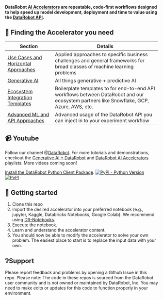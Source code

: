 **DataRobot [AI Accelerators](https://www.datarobot.com/aiaccelerators/) are repeatable, code-first workflows designed to help speed up model development, deployment and time to value using the [DataRobot API](https://datarobot-public-api-client.readthedocs-hosted.com/en/latest-release/).**

## 🤔 Finding the Accelerator you need
| Section | Details |
|---|---|
| [Use Cases and Horizontal Approaches](https://github.com/datarobot-community/ai-accelerators/blob/main/use_cases_and_horizontal_approaches) | Applied approaches to specific business challenges and general frameworks for broad classes of machine learning problems |
| [Generative AI](https://github.com/datarobot-community/ai-accelerators/blob/main/generative_ai) | All things generative + predictive AI |
| [Ecosystem Integration Templates](https://github.com/datarobot-community/ai-accelerators/blob/main/ecosystem_integration_templates) | Boilerplate templates to for end-to-end API workflows between DataRobot and our ecosystem partners like Snowflake, GCP, Azure, AWS, etc. |
| [Advanced ML and API Approaches](https://github.com/datarobot-community/ai-accelerators/blob/main/advanced_ml_and_api_approaches) | Advanced usage of the DataRobot API you can inject in to your experiment workflow   |

## 📹 Youtube
Follow our channel @[DataRobot](https://www.youtube.com/@DataRobot/featured).  For more tutorials and demonstrations, checkout the [Generative AI + DataRobot](https://youtube.com/playlist?list=PLe-6XGmzriIiPJUzpz5npbueiadkhE_M2&si=obFGxZFruwiXa1TB)
and [DataRobot AI Accelerators](https://www.youtube.com/playlist?list=PLe-6XGmzriIhoP4o8q_SapBTQJstLIRTY) playlists. More videos coming soon!

[Install the DataRobot Python Client Package](https://pypi.org/project/datarobot/).
<a href="https://pypi.org/project/datarobot/"><img alt="PyPI - Python Version" src="https://img.shields.io/pypi/pyversions/datarobot"></a>
<a href="https://pypi.org/project/datarobot/"><img alt="PyPI" src="https://img.shields.io/pypi/v/datarobot?label=Release"></a>


## 🚀 Getting started

1. Clone this repo
2. Import the desired accelerator into your preferred notebook (e.g., jupyter, Kaggle, Databricks Notebooks, Google Colab). We recommend using [DR-Notebooks](https://www.datarobot.com/platform/notebooks/).
3. Execute the notebook.
4. Learn and understand the accelerator content.
4. You should now be able to modify the accelerator to solve your own problem. The easiest place to start is to replace the input data with your own.

## ❔Support
Please report feedback and problems by opening a Github Issue in this repo.
Please note: The code in these repos is sourced from the DataRobot user community and is not owned or maintained by DataRobot, Inc. You may need to make edits or updates for this code to function properly in your environment.
